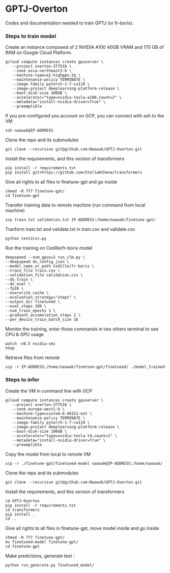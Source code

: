 # GPTJ-Overton
Codes and documentation needed to train GPTJ (or fr-boris).

### Steps to train model

Create an instance composed of 2 NVIDIA A100 40GB VRAM and 170 GB of RAM on Google Cloud Platform.  

```
gcloud compute instances create gpuserver \
   --project overton-377516 \
   --zone asia-northeast3-b \
   --machine-type=a2-highgpu-2g \
   --maintenance-policy TERMINATE \
   --image-family pytorch-1-7-cu110 \
   --image-project deeplearning-platform-release \
   --boot-disk-size 200GB \
   --accelerator="type=nvidia-tesla-a100,count=2" \
   --metadata="install-nvidia-driver=True" \
   --preemptible
```

If you pre-configured you account on GCP, you can connect with ssh to the VM  
```
ssh naowak@IP-ADRRESS 
```

Clone the repo and its submodules
```
git clone --recursive git@github.com:Naowak/GPTJ-Overton.git
```

Install the requirements, and this version of transformers
```
pip install -r requirements.txt
pip install git+https://github.com/StellaAthena/transformers
```

Give all rights to all files in finetune-gpt and go inside
```
chmod -R 777 finetune-gpt/
cd finetune-gpt
```

Transfer training data to remote machine (run command from local machine)
```
scp train.txt validation.txt IP-ADDRESS:/home/naowak/finetune-gpt/
```

Tranform train.txt and validate.txt in train.csv and validate.csv
```
python text2csv.py
```

Run the training on Cedille/fr-boris model
```
deepspeed --num_gpus=2 run_clm.py \
--deepspeed ds_config.json \
--model_name_or_path Cedille/fr-boris \
--train_file train.csv \
--validation_file validation.csv \
--do_train \
--do_eval \
--fp16 \
--overwrite_cache \
--evaluation_strategy="steps" \
--output_dir finetuned \
--eval_steps 200 \
--num_train_epochs 1 \
--gradient_accumulation_steps 2 \
--per_device_train_batch_size 16
```

Monitor the training, enter those commands in two others terminal to see CPU & GPU usage
```
watch -n0.5 nvidia-smi
htop
```

Retrieve files from remote
```
scp -r IP-ADDRESS:/home/naowak/finetune-gpt/finetuned/ ./model_trained
```

### Steps to infer

Create the VM in command line with GCP
```
gcloud compute instances create gpuserver \
   --project overton-377516 \
   --zone europe-west1-b \
   --machine-type=custom-6-49152-ext \
   --maintenance-policy TERMINATE \
   --image-family pytorch-1-7-cu110 \
   --image-project deeplearning-platform-release \
   --boot-disk-size 100GB \
   --accelerator="type=nvidia-tesla-t4,count=1" \
   --metadata="install-nvidia-driver=True" \
   --preemptible
```

Copy the model from local to remote VM
```
scp -r ./finetune-gpt/finetuned-model naowak@IP-ADDRESS:/home/naowak/
```

Clone the repo and its submodules
```
git clone --recursive git@github.com:Naowak/GPTJ-Overton.git
```

Install the requirements, and this version of transformers
```
cd GPTJ-Overton
pip install -r requirements.txt
cd transformers
pip install .
cd ..
```

Give all rights to all files in finetune-gpt, move model inside and go inside
```
chmod -R 777 finetune-gpt/
mv finetuned-model finetune-gpt/
cd finetune-gpt
```

Make predictions, generate text :
```
python run_generate.py finetuned_model/
```